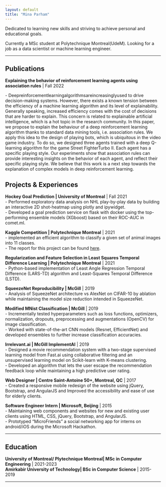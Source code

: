 ```yaml
---
layout: default
title: "Mina Parham"
---
```


<!-- ## About me -->

Dedicated to learning new skills and striving to achieve personal and educational goals.

Currently a MSc student at Polytechnique Montreal(UdeM). Looking for a job as a data scientist or machine learning engineer.

---

## Publications

**Explaining the behavior of reinforcement learning agents using association rules** \| Fall 2022 [<i class="fa-solid fa-file"></i>](./papers/explainable_rl.pdf)

\- Deepreinforcementlearningalgorithmsareincreasinglyused to drive decision-making systems. However, there exists a known tension between the efficiency of a machine learning algorithm and its level of explainability.
Generally speaking, increased efficiency comes with the cost of decisions that are harder to explain. This concern is related to explainable artificial intelligence, which is a hot topic in the research community.
In this paper, we propose to explain the behaviour of a deep reinforcement learning algorithm thanks to standard data mining tools, i.e. association rules. We apply this idea to the design of playing bots, which is ubiquitous in the video game industry. To do so, we designed three agents trained with a deep Q-learning algorithm for the game Street FighterTurbo II. Each agent has a specific playing style. Our experiments show that association rules can provide interesting insights on the behavior of each agent, and reflect their specific playing style. We believe that this work is a next step towards the explanation of complex models in deep reinforcement learning.  

## Projects & Experiences

<!-- **Machine Learning Engineer \| Humanware** \| 2022  
\- Worked in teams to develop computer vision object detection models for visually impaired people.  
\- notes
-->

<!-- **Convolution vs Attention \| University of Montreal** \| Winter 2022 [<i class="fa-solid fa-file"></i>](./papers/Conv_vs_Attention.pdf)  
\- Comparatively analyzed vision models (ResNet, ViT, ConvNext) based on convolution or attention architectures using a proxy shape-bias metric on out-of-domain Stylized Imagenet samples to measure generalization performance; with visualization shown [here](./assets/images/shape-bias.html).  
\- Developed a framework to evaluate the out-of-domain trained models vs in-domain trained models on external medical image classification tasks. -->

**Hockey Goal Prediction \| University of Montreal** \| Fall 2021 [<i class="fa-solid fa-link"></i>](./_posts/2021-11-30-milestone-2.md)  
\- Performed exploratory data analysis on NHL play-by-play data by building an interactive 2D shot-heatmap using plotly and ipywidget.  
\- Developed a goal prediction service on flask with docker using the top-performing ensemble models (XGboost) based on their ROC-AUC in comet.ml.

**Kaggle Competition \| Polytechnique Montreal** \| 2021 [<i class="fa-solid fa-link"></i>](https://github.com/mina-parham/INF8245E_FinalProject)  
\- implemented an efficient algorithm to classify a given set of animal images into 11 classes.  
\- The report for this project can be found [here](https://github.com/mina-parham/INF8245E_FinalProject/blob/master/report.pdf).

**Regularization and Feature Selection in Least Squares Temporal Difference Learning \| Polytechnique Montreal** \| 2021 [<i class="fa-solid fa-file"></i>](https://github.com/mina-parham/INF8953DE_FinalProject)  
\- Python-based implementation of Least Angle Regression Temporal Difference (LARS-TD) algorithm and Least-Squares Temporal Difference (LSTD). 

**SqueezeNet Reproducibility \| McGill** \| 2019 [<i class="fa-solid fa-file"></i>](./papers/Squeezenet_Reproducibility.pdf)  
\- Analysis of SqueezeNet architecture vs AlexNet on CIFAR-10 by ablation while maintaining the model size reduction intended in SqueezeNet.

**Modified MNist Classification \| McGill** \| 2019 [<i class="fa-solid fa-file"></i>](./papers/Modified_Mnist_Classifier.pdf)  
\- Incrementally tested hyperparameters such as loss functions, optimizers, normalization, dropouts, preprocessing and augmentations (OpenCV) for image classification.  
\- Worked with state-of-the-art CNN models (Resnet, EfficientNet) and developed ensembles to further increase classification accuracies.

**Irrelevant.ai \| McGill ImplementAI** \| 2019 [<i class="fa-solid fa-link"></i>](https://devpost.com/software/irrelevant-ai)  
\- Designed a movie recommendation system with a two-stage supervised learning model from Fast.ai using collaborative filtering and an unsupervised learning model on Scikit-learn with K-means clustering.  
\- Developed an algorithm that lets the user escape the recommendation feedback loop while maintaining a high predictive user rating.

<!-- **Hotel Database Designer \| McGill** \| 2018  
\- Worked in teams to analyze and understand business and user requirements to create a detailed database design model of a hotel.  
\- Wrote complex queries and functions using SQL and Java languages for applications to interact with the database. -->

**Web Designer \| Centre Saint-Antoine 50+, Montreal, QC** \| 2017 [<i class="fa-solid fa-link"></i>](http://centrestantoine50plus.org/)  
\- Created a responsive mobile redesign of the website using jQuery, Bootstrap, and AngularJS and Improved the accessibility and ease of use for elderly clients.

**Software Engineer Intern \| Microsoft, Beijing** \| 2015  
\- Maintaining web components and websites for new and existing user clients using HTML, CSS, jQuery, Bootstrap, and AngularJS.  
\- Prototyped “MicroFriends” a social networking app for interns on android/iOS during the Microsoft Hackathon.

---

## Education

**University of Montreal/ Plytechnique Montreal\| MSc in Computer Engineering** \| 2021-2023  
**Amirkabir University of Technology\| BSc in Computer Science** \| 2015-2019  

---

<!-- ## A Little More About Me

Language exchange with me!  
I speak English, French, Mandarin. Currently learning Spanish, Japanese and Korean.  

[Youtube Channel 🎹](https://www.youtube.com/minaparham )  
[Figure Skating ⛸️](https://youtu.be/mFGLGFv8Mu0?t=116)  
[A Jazzy Break ☕](https://www.youtube.com/watch?v=6uddGul0oAc)  
[Rhythm Game 🎵](https://osu.ppy.sh/home)   -->

<!-- **Interesting topics in Computer Science:**  
[Meta-Learning](https://en.wikipedia.org/wiki/Meta_learning_(computer_science)), [Continual Learning](https://sites.google.com/view/nsl-course/), [GPT3](https://arxiv.org/abs/2005.14165), [ViT](https://arxiv.org/abs/2010.11929), [Two Minute Papers](https://www.youtube.com/channel/UCbfYPyITQ-7l4upoX8nvctg), [AI Ethics](https://www.youtube.com/channel/UCLB7AzTwc6VFZrBsO2ucBMg)

--- -->
